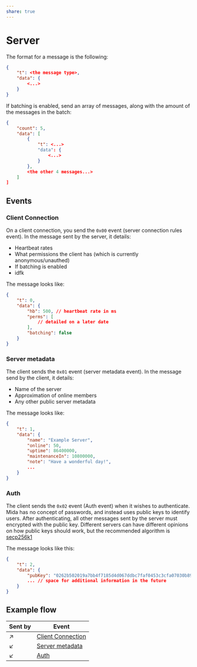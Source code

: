 ```yaml
---
share: true
---
```

# Server
The format for a message is the following:
```json
{
	"t": <the message type>,
	"data": {
		<...>
	}
}
```

If batching is enabled, send an array of messages, along with the amount of the messages in the batch:
```json
{
	"count": 5,
	"data": [
		{
			"t": <...>
			"data": {
				<...>
			}
		},
		<the other 4 messages...>
	]
]
```

## Events

### Client Connection

On a client connection, you send the `0x00` event (server connection rules event). In the message sent by the server, it details:

* Heartbeat rates
* What permissions the client has (which is currently anonymous/unauthed)
* If batching is enabled
* idfk

The message looks like:

```json
{
	"t": 0,
	"data": {
		"hb": 500, // heartbeat rate in ms
		"perms": [
			// detailed on a later date
		],
		"batching": false
	}
}
```

### Server metadata

The client sends the `0x01` event (server metadata event). In the message send by the client, it details:

* Name of the server
* Approximation of online members
* Any other public server metadata

The message looks like:

```json
{
	"t": 1,
	"data": {
		"name": "Example Server",
		"online": 50,
		"uptime": 86400000,
		"maintenanceIn": 10800000,
		"note": "Have a wonderful day!",
		...
	}
}
```

### Auth 

The client sends the `0x02` event (Auth event) when it wishes to authenticate. Mida has no concept of passwords, and instead uses public keys to identify users. After authenticating, all other messages sent by the server must encrypted with the public key. Different servers can have different opinions on how public keys should work, but the recommended algorithm is [secp256k1](https://www.nervos.org/knowledge-base/secp256k1_a_key%20algorithm_(explainCKBot))

The message looks like this:

```json
{
	"t": 2,
	"data": {
		"pubKey": "0262b502019a7bb4f7185d4d067ddbc7faf0453c3cfa07030b89edbbcccc6f5923", // example public key
		... // space for additional information in the future
	}
}
```
## Example flow

| Sent by    | Event                |
| ---------- | -------------------- |
| ↗          | [Client Connection](Server.md#client%20-connection)    |
| ↙          | [Server metadata](Server.md#server%20-metadata)      |
| ↙          | [Auth](Server.md#auth)                 |


